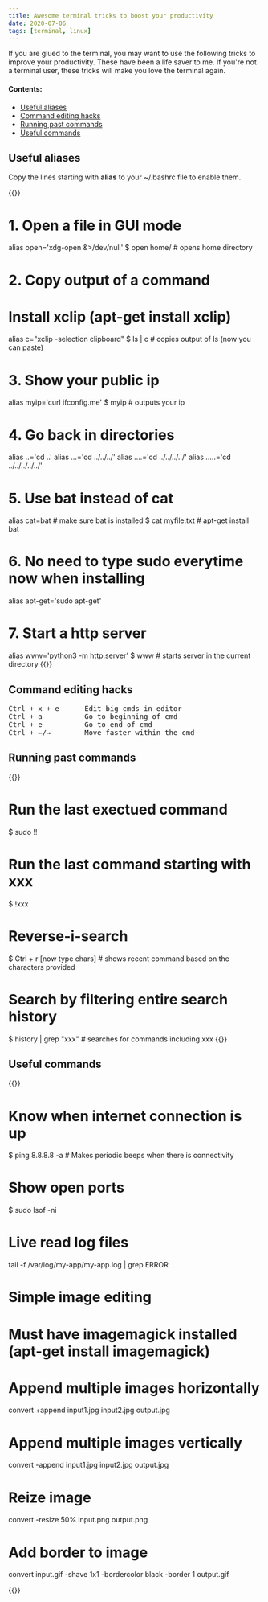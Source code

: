 ```yaml
---
title: Awesome terminal tricks to boost your productivity
date: 2020-07-06
tags: [terminal, linux]
---
```


If you are glued to the terminal, you may want to use the following tricks to improve your productivity. These have been a life saver to me. If you're not a terminal user, these tricks will make you love the terminal again.

#### Contents:
- [Useful aliases](#useful-aliases)
- [Command editing hacks](#command-editing-hacks)
- [Running past commands](#running-past-commands)
- [Useful commands](#useful-commands)

## Useful aliases

<!-- Many confuse the usage of .bash_profile and .bashrc files. The difference
- .bash_profile is executed when bash is invoked as an interactive login shell (e.g. when SSHing)
- .bashrc is executed each time you open the terminal

It's best to **put aliases in .bashrc** because most .bash_profile configs also execute .bashrc when invoked. -->

Copy the lines starting with **alias** to your ~/.bashrc file to enable them.

{{<highlight bash>}}
# 1. Open a file in GUI mode
alias open='xdg-open &>/dev/null'
$ open home/        # opens home directory

# 2. Copy output of a command
# Install xclip (apt-get install xclip)
alias c="xclip -selection clipboard"
$ ls | c            # copies output of ls (now you can paste)

# 3. Show your public ip
alias myip='curl ifconfig.me'
$ myip              # outputs your ip

# 4. Go back in directories
alias ..='cd ..'
alias ...='cd ../../../'
alias ....='cd ../../../../'
alias .....='cd ../../../../../'

# 5. Use bat instead of cat
alias cat=bat       # make sure bat is installed
$ cat myfile.txt    # apt-get install bat

# 6. No need to type sudo everytime now when installing
alias apt-get='sudo apt-get'

# 7. Start a http server
alias www='python3 -m http.server'
$ www               # starts server in the current directory
{{</highlight>}}

## Command editing hacks

<pre>
<kbd>Ctrl + x + e </kbd>     Edit big cmds in editor  
<kbd>Ctrl + a</kbd>          Go to beginning of cmd
<kbd>Ctrl + e</kbd>          Go to end of cmd  
<kbd>Ctrl + ←/→</kbd>        Move faster within the cmd
</pre>

## Running past commands

{{<highlight bash>}}

# Run the last exectued command
$ sudo !!

# Run the last command starting with xxx
$ !xxx

# Reverse-i-search
$ Ctrl + r [now type chars]   # shows recent command based on the characters provided

# Search by filtering entire search history
$ history | grep "xxx"        # searches for commands including xxx
{{</highlight>}}

## Useful commands

{{<highlight bash>}}

# Know when internet connection is up
$ ping 8.8.8.8 -a     # Makes periodic beeps when there is connectivity

# Show open ports
$ sudo lsof -ni

# Live read log files
tail -f /var/log/my-app/my-app.log | grep ERROR

# Simple image editing
# Must have imagemagick installed (apt-get install imagemagick)

# Append multiple images horizontally
convert +append input1.jpg input2.jpg output.jpg

# Append multiple images vertically
convert -append input1.jpg input2.jpg output.jpg

# Reize image
convert -resize 50% input.png output.png

# Add border to image
convert input.gif -shave 1x1 -bordercolor black -border 1 output.gif

{{</highlight>}}

<!-- Awesome Terminal Productivity
  https://github.com/chubin/cheat.sh
  https://github.com/tldr-pages/tldr
 -->
